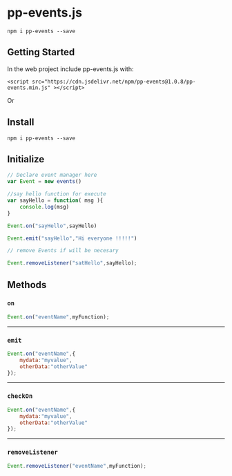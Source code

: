 # pp-events.js

```
npm i pp-events --save
```

## Getting Started

In the web project include pp-events.js with:

```
<script src="https://cdn.jsdelivr.net/npm/pp-events@1.0.8/pp-events.min.js" ></script>
```

Or

## Install

```
npm i pp-events --save
```

## Initialize

```javascript
// Declare event manager here
var Event = new events()

//say hello function for execute
var sayHello = function( msg ){
	console.log(msg)
}

Event.on("sayHello",sayHello)

Event.emit("sayHello","Hi everyone !!!!!")

// remove Events if will be necesary

Event.removeListener("satHello",sayHello);

```

## Methods

### `on`

```javascript
Event.on("eventName",myFunction);
```
---

### `emit`
```javascript
Event.on("eventName",{
	mydata:"myvalue",
	otherData:"otherValue"
});
```
---

### `checkOn`
```javascript
Event.on("eventName",{
	mydata:"myvalue",
	otherData:"otherValue"
});
```
---

### `removeListener`
```javascript
Event.removeListener("eventName",myFunction);
```
